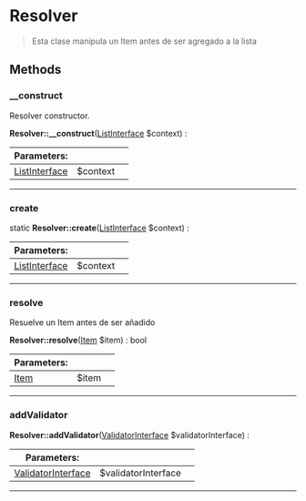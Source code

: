 
                                                                                                                                            
    
# Resolver


> Esta clase manipula un Item antes de ser agregado a la lista
>
> 








## Methods

### __construct
Resolver constructor.


**Resolver::__construct**([ListInterface](../../../ListInterface.md) $context) : 


|Parameters: | | |
| --- | --- | --- |
|[ListInterface](../../../ListInterface.md) |$context |  |

---


### create



static **Resolver::create**([ListInterface](../../../ListInterface.md) $context) : 


|Parameters: | | |
| --- | --- | --- |
|[ListInterface](../../../ListInterface.md) |$context |  |

---


### resolve
Resuelve un Item antes de ser añadido


**Resolver::resolve**([Item](../../../Item.md) $item) : bool


|Parameters: | | |
| --- | --- | --- |
|[Item](../../../Item.md) |$item |  |

---


### addValidator



**Resolver::addValidator**([ValidatorInterface](../../../ValidatorInterface.md) $validatorInterface) : 


|Parameters: | | |
| --- | --- | --- |
|[ValidatorInterface](../../../ValidatorInterface.md) |$validatorInterface |  |

---


                                                                                                                                                                                                                                                                                                                                                                                                            
    
                                                                                                                                                                                                                                                                             
                